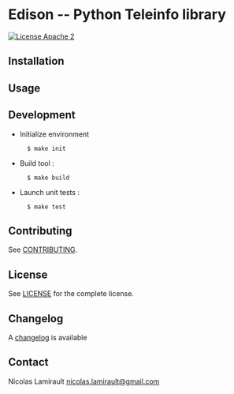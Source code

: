 # Edison -- Python Teleinfo library

[![License Apache 2][badge-license]](LICENSE)


## Installation


## Usage


## Development

* Initialize environment

        $ make init

* Build tool :

        $ make build

* Launch unit tests :

        $ make test


## Contributing

See [CONTRIBUTING](CONTRIBUTING.md).


## License

See [LICENSE](LICENSE) for the complete license.


## Changelog

A [changelog](ChangeLog.md) is available


## Contact

Nicolas Lamirault <nicolas.lamirault@gmail.com>

[badge-license]: https://img.shields.io/badge/license-Apache2-green.svg?style=flat
